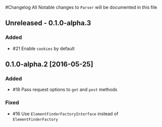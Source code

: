 #Changelog
All Notable changes to `Parser` will be documented in this file
## Unreleased - 0.1.0-alpha.3

### Added
- #21 Enable `cookies` by default

## 0.1.0-alpha.2 [2016-05-25]

### Added
- #18 Pass request options to `get` and `post` methods

### Fixed
- #16 Use `ElementFinderFactoryInterface` instead of `ElementFinderFactory`
